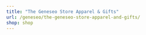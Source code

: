 ```yaml
---
title: "The Geneseo Store Apparel & Gifts"
url: /geneseo/the-geneseo-store-apparel-and-gifts/
shop: shop
---
```

